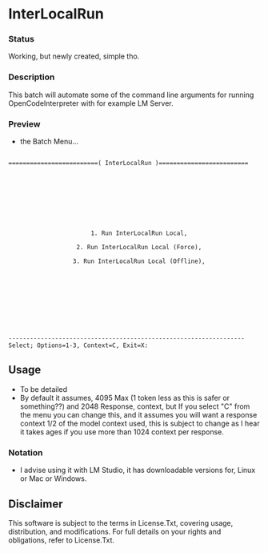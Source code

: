 # InterLocalRun

### Status
Working, but newly created, simple tho.

### Description
This batch will automate some of the command line arguments for running OpenCodeInterpreter with for example LM Server.

### Preview
- the Batch Menu...
```

=========================( InterLocalRun )=========================









                       1. Run InterLocalRun Local,

                   2. Run InterLocalRun Local (Force),

                  3. Run InterLocalRun Local (Offline),










------------------------------------------------------------------
Select; Options=1-3, Context=C, Exit=X:

```

## Usage
- To be detailed
- By default it assumes, 4095 Max (1 token less as this is safer or something??) and 2048 Response, context, but If you select "C" from the menu you can change this, and it assumes you will want a response context 1/2 of the model context used, this is subject to change as I hear it takes ages if you use more than 1024 context per response.

### Notation
- I advise using it with LM Studio, it has downloadable versions for, Linux or Mac or Windows.

## Disclaimer
This software is subject to the terms in License.Txt, covering usage, distribution, and modifications. For full details on your rights and obligations, refer to License.Txt.
